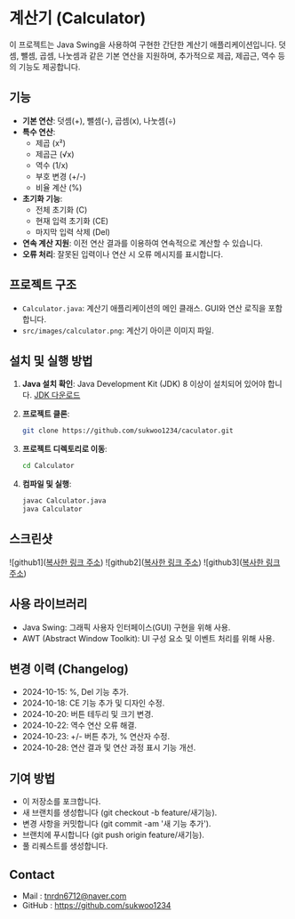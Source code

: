 # 계산기 (Calculator)

이 프로젝트는 Java Swing을 사용하여 구현한 간단한 계산기 애플리케이션입니다. 덧셈, 뺄셈, 곱셈, 나눗셈과 같은 기본 연산을 지원하며, 추가적으로 제곱, 제곱근, 역수 등의 기능도 제공합니다.

## 기능

- **기본 연산**: 덧셈(+), 뺄셈(-), 곱셈(x), 나눗셈(÷)
- **특수 연산**:
  - 제곱 (x²)
  - 제곱근 (√x)
  - 역수 (1/x)
  - 부호 변경 (+/-)
  - 비율 계산 (%)
- **초기화 기능**:
  - 전체 초기화 (C)
  - 현재 입력 초기화 (CE)
  - 마지막 입력 삭제 (Del)
- **연속 계산 지원**: 이전 연산 결과를 이용하여 연속적으로 계산할 수 있습니다.
- **오류 처리**: 잘못된 입력이나 연산 시 오류 메시지를 표시합니다.

## 프로젝트 구조

- `Calculator.java`: 계산기 애플리케이션의 메인 클래스. GUI와 연산 로직을 포함합니다.
- `src/images/calculator.png`: 계산기 아이콘 이미지 파일.

## 설치 및 실행 방법

1. **Java 설치 확인**: Java Development Kit (JDK) 8 이상이 설치되어 있어야 합니다. [JDK 다운로드](https://www.oracle.com/java/technologies/javase-downloads.html)

2. **프로젝트 클론**:
   ```bash
   git clone https://github.com/sukwoo1234/caculator.git
3. **프로젝트 디렉토리로 이동**:
   ```bash
   cd Calculator
4. **컴파일 및 실행**:
   ```bash
   javac Calculator.java
   java Calculator
## 스크린샷
![github1]([복사한 링크 주소](https://github.com/sukwoo1234/caculator/blob/main/github1.png))
![github2]([복사한 링크 주소](https://github.com/sukwoo1234/caculator/blob/main/github2.png))
![github3]([복사한 링크 주소](https://github.com/sukwoo1234/caculator/blob/main/github3.png))

## 사용 라이브러리
- Java Swing: 그래픽 사용자 인터페이스(GUI) 구현을 위해 사용.
- AWT (Abstract Window Toolkit): UI 구성 요소 및 이벤트 처리를 위해 사용.

## 변경 이력 (Changelog)
- 2024-10-15: %, Del 기능 추가.
- 2024-10-18: CE 기능 추가 및 디자인 수정.
- 2024-10-20: 버튼 테두리 및 크기 변경.
- 2024-10-22: 역수 연산 오류 해결.
- 2024-10-23: +/- 버튼 추가, % 연산자 수정.
- 2024-10-28: 연산 결과 및 연산 과정 표시 기능 개선.

## 기여 방법
- 이 저장소를 포크합니다.
- 새 브랜치를 생성합니다 (git checkout -b feature/새기능).
- 변경 사항을 커밋합니다 (git commit -am '새 기능 추가').
- 브랜치에 푸시합니다 (git push origin feature/새기능).
- 풀 리퀘스트를 생성합니다.

## Contact
- Mail : tnrdn6712@naver.com
- GitHub : https://github.com/sukwoo1234
